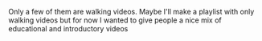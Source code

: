 Only a few of them are walking videos. Maybe I'll make a playlist with only walking videos but for now I wanted to give people a nice mix of educational and introductory videos
